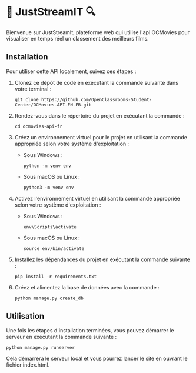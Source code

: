 #  :movie_camera: JustStreamIT :mag:

Bienvenue sur JustStreamIt, plateforme web qui utilise l'api OCMovies pour visualiser en temps réel un classement des meilleurs films.

## Installation

Pour utiliser cette API localement, suivez ces étapes :

1. Clonez ce dépôt de code en exécutant la commande suivante dans votre terminal :
   ```
   git clone https://github.com/OpenClassrooms-Student-Center/OCMovies-API-EN-FR.git
   ```

2. Rendez-vous dans le répertoire du projet en exécutant la commande :
   ```
   cd ocmovies-api-fr
   ```

3. Créez un environnement virtuel pour le projet en utilisant la commande appropriée selon votre système d'exploitation :
   - Sous Windows :
     ```
     python -m venv env
     ```
   - Sous macOS ou Linux :
     ```
     python3 -m venv env
     ```

4. Activez l'environnement virtuel en utilisant la commande appropriée selon votre système d'exploitation :
   - Sous Windows :
     ```
     env\Scripts\activate
     ```
   - Sous macOS ou Linux :
     ```
     source env/bin/activate
     ```

5. Installez les dépendances du projet en exécutant la commande suivante :
   ```
   pip install -r requirements.txt
   ```

6. Créez et alimentez la base de données avec la commande :
   ```
   python manage.py create_db
   ```

## Utilisation

Une fois les étapes d'installation terminées, vous pouvez démarrer le serveur en exécutant la commande suivante :
```
python manage.py runserver
```

Cela démarrera le serveur local et vous pourrez lancer le site en ouvrant le fichier index.html.


